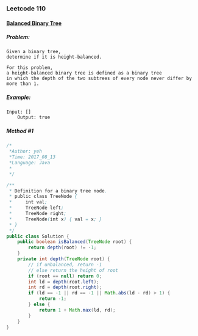 

### Leetcode 110
#### [Balanced Binary Tree](https://leetcode.com/problems/balanced-binary-tree)

  

##### ***Problem:***

    Given a binary tree, 
    determine if it is height-balanced.

    For this problem, 
    a height-balanced binary tree is defined as a binary tree 
    in which the depth of the two subtrees of every node never differ by more than 1.


##### ***Example:***

    Input: []
        Output: true

##### *Method #1*
``` java
/*
 *Author: yeh
 *Time: 2017_08_13
 *Language: Java
 *
 */

/**
 * Definition for a binary tree node.
 * public class TreeNode {
 *     int val;
 *     TreeNode left;
 *     TreeNode right;
 *     TreeNode(int x) { val = x; }
 * }
 */
public class Solution {
    public boolean isBalanced(TreeNode root) {
        return depth(root) != -1;
    }
    private int depth(TreeNode root) {
        // if unbalanced, return -1
        // else return the height of root
        if (root == null) return 0;
        int ld = depth(root.left);
        int rd = depth(root.right);
        if (ld == -1 || rd == -1 || Math.abs(ld - rd) > 1) {
            return -1;
        } else {
            return 1 + Math.max(ld, rd);
        }
    }
}
```


